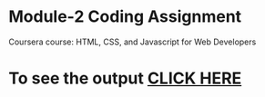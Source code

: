
# Module-2 Coding Assignment

Coursera course: HTML, CSS, and Javascript for Web Developers

# To see the output [CLICK HERE](https://hrushi4.github.io/coursera_assignments/assignment/module2/index.html)

